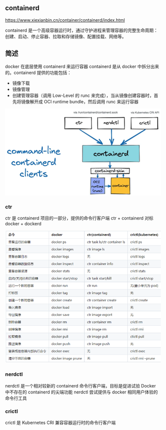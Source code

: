 containerd
---


https://www.xiexianbin.cn/container/containerd/index.html

containerd 是一个高级容器运行时，通过守护进程来管理容器的完整生命周期：创建、启动、停止容器、拉取和存储镜像、配置挂载、网络等。

## 简述
docker 在底层使用 containerd 来运行容器
containerd 是从 docker 中拆分出来的。containerd 提供的功能包括：
*  镜像下载
*  镜像管理
*  创建管理容器（调用 Low-Level 的 runc 来完成），当从镜像创建容器时，首先将镜像解开成 OCI runtime bundle，然后调用 runc 来运行容器

![conatainerd](images/containerd.png)



### ctr

ctr 是 containerd 项目的一部分，提供的命令行客户端
ctr + containerd 对标 docker + dockerd

![](images/ctr.png)

### nerdctl
nerdctl 是一个相对较新的 containerd 命令行客户端，目标是促进试验 Docker 中不存在的 containerd 的尖端功能
nerdctl 尝试提供与 docker 相同用户体验的命令行工具

### crictl
crictl 是 Kubernetes CRI 兼容容器运行时的命令行客户端